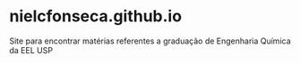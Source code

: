 # nielcfonseca.github.io
Site para encontrar matérias referentes a graduação de Engenharia Química da EEL USP
